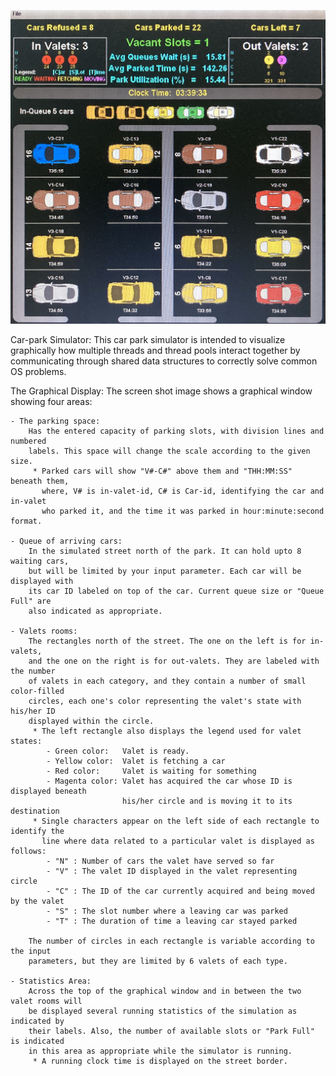 ![Example](https://github.com/witcherxz/car_park/blob/main/CP_Example.jpg)  

Car-park Simulator:
  This car park simulator is intended to visualize graphically how multiple threads
  and thread pools interact together by communicating through shared data structures
  to correctly solve common OS problems. 

The Graphical Display:
  The screen shot image shows a graphical window showing four areas:
  
    - The parking space:
        Has the entered capacity of parking slots, with division lines and numbered
        labels. This space will change the scale according to the given size.
         * Parked cars will show "V#-C#" above them and "THH:MM:SS" beneath them,
           where, V# is in-valet-id, C# is Car-id, identifying the car and in-valet
           who parked it, and the time it was parked in hour:minute:second format.

    - Queue of arriving cars:
        In the simulated street north of the park. It can hold upto 8 waiting cars,
        but will be limited by your input parameter. Each car will be displayed with
        its car ID labeled on top of the car. Current queue size or "Queue Full" are
        also indicated as appropriate.

    - Valets rooms:
        The rectangles north of the street. The one on the left is for in-valets,
        and the one on the right is for out-valets. They are labeled with the number
        of valets in each category, and they contain a number of small color-filled
        circles, each one's color representing the valet's state with his/her ID
        displayed within the circle.
         * The left rectangle also displays the legend used for valet states:
            - Green color:   Valet is ready.
            - Yellow color:  Valet is fetching a car
            - Red color:     Valet is waiting for something
            - Magenta color: Valet has acquired the car whose ID is displayed beneath
                             his/her circle and is moving it to its destination
         * Single characters appear on the left side of each rectangle to identify the
           line where data related to a particular valet is displayed as follows:
            - "N" : Number of cars the valet have served so far
            - "V" : The valet ID displayed in the valet representing circle
            - "C" : The ID of the car currently acquired and being moved by the valet
            - "S" : The slot number where a leaving car was parked
            - "T" : The duration of time a leaving car stayed parked

        The number of circles in each rectangle is variable according to the input
        parameters, but they are limited by 6 valets of each type.

    - Statistics Area:
        Across the top of the graphical window and in between the two valet rooms will
        be displayed several running statistics of the simulation as indicated by
        their labels. Also, the number of available slots or "Park Full" is indicated
        in this area as appropriate while the simulator is running.
         * A running clock time is displayed on the street border.
